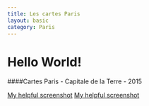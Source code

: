 ```yaml
---
title: Les cartes Paris
layout: basic
category: Paris
---
```



Hello World!
===============

####Cartes Paris - Capitale de la Terre - 2015

[My helpful screenshot](http://res.cloudinary.com/dypmlbrmv/image/upload/v1423167336/CARTE_AA_1984_fkyoha.jpg)
[My helpful screenshot](http://res.cloudinary.com/dypmlbrmv/image/upload/v1423167360/CARTES_AA1984_-_1_i4nbro.jpg)
